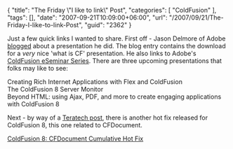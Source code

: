 {
	"title": "The Friday \\\"I like to link\\\" Post",
	"categories": [
		"ColdFusion"
	],
	"tags": [],
	"date": "2007-09-21T10:09:00+06:00",
	"url": "/2007/09/21/The-Friday-I-like-to-link-Post",
	"guid": "2362"
}

Just a few quick links I wanted to share. First off - Jason Delmore of Adobe <a href="http://www.cfinsider.com/index.cfm/2007/9/20/Amazing-Features-of-CF8-Presentation">blogged</a> about a presentation he did. The blog entry contains the download for a <i>very</i> nice 'what is CF' presentation. He also links to Adobe's <a href="http://www.adobe.com/cfusion/event/index.cfm?event=detail&id=506273&loc=en_us">ColdFusion eSeminar Series</a>. There are three upcoming presentations that folks may like to see: 

Creating Rich Internet Applications with Flex and ColdFusion<br>
The ColdFusion 8 Server Monitor<br>
Beyond HTML: using Ajax, PDF, and more to create engaging applications with ColdFusion 8<br>

Next - by way of a <a href="http://teratech.com/blog/index.cfm/2007/9/20/ColdFusion-8-CFDocument-Cumulative-Hot-Fix">Teratech post</a>, there is another hot fix released for ColdFusion 8, this one related to CFDocument.

<a href="http://kb.adobe.com/selfservice/viewContent.do?externalId=kb402584&sliceId=1">ColdFusion 8: CFDocument Cumulative Hot Fix</a>